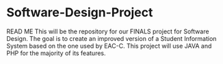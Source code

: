 # Software-Design-Project
READ ME
This will be the repository for our FINALS project for Software Design. 
The goal is to create an improved version of a Student Information System based on the one used by EAC-C. 
This project will use JAVA and PHP for the majority of its features. 

